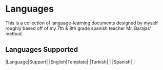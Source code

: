 # Languages
This is a collection of language-learning documents designed by myself roughly based off of my 7th & 8th grade spanish teacher Mr. Barajas' method.
## Languages Supported
|Language|Support|
|English|Template|
|Turkish| |
|Spanish| |
